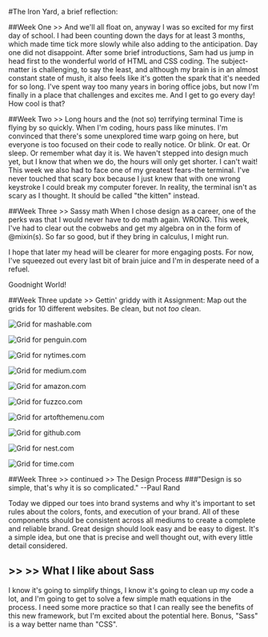 #The Iron Yard, a brief reflection:

##Week One >> And we'll all float on, anyway 
I was so excited for my first day of school. I had been counting down the days for at least 3 months, which made time tick more slowly while also adding to the anticipation. Day one did not disappoint. After some brief introductions, Sam had us jump in head first to the wonderful world of HTML and CSS coding. The subject-matter is challenging, to say the least, and although my brain is in an almost constant state of mush, it also feels like it's gotten the spark that it's needed for so long. I've spent way too many years in boring office jobs, but now I'm finally in a place that challenges and excites me. And I get to go every day! How cool is that? 

##Week Two >> Long hours and the (not so) terrifying terminal
Time is flying by so quickly. When I'm coding, hours pass like minutes. I'm convinced that there's some unexplored time warp going on here, but everyone is too focused on their code to really notice. Or blink. Or eat. Or sleep. Or remember what day it is. We haven't stepped into design much yet, but I know that when we do, the hours will only get shorter. I can't wait! 
This week we also had to face one of my greatest fears-the terminal. I've never touched that scary box because I just knew that with one wrong keystroke I could break my computer forever. In reality, the terminal isn't as scary as I thought. It should be called "the kitten" instead. 

##Week Three >> Sassy math
When I chose design as a career, one of the perks was that I would never have to do math again. WRONG. This week, I've had to clear out the cobwebs and get my algebra on in the form of @mixin(s). So far so good, but if they bring in calculus, I might run. 

I hope that later my head will be clearer for more engaging posts. For now, I've squeezed out every last bit of brain juice and I'm in desperate need of a refuel. 

Goodnight World! 

##Week Three update >> Gettin' griddy with it
Assignment: Map out the grids for 10 different websites. Be clean, but not _too_ clean. 

![Grid for mashable.com](images/mashable.jpg)

![Grid for penguin.com](images/penguin.jpg)

![Grid for nytimes.com](images/the_ny_times.jpg)

![Grid for medium.com](images/medium.jpg)

![Grid for amazon.com](images/roomba.jpg)

![Grid for fuzzco.com](images/fuzzco.jpg)

![Grid for artofthemenu.com](images/art_of_the_menu.jpg)

![Grid for github.com](images/github.jpg)

![Grid for nest.com](images/nest.jpg)

![Grid for time.com](images/time.jpg)

##Week Three >> continued >> The Design Process
###"Design is so simple, that's why it is so complicated."
					   					   --Paul Rand
					   					   
Today we dipped our toes into brand systems and why it's important to set rules about the colors, fonts, and execution of your brand. All of these components should be consistent across all mediums to create a complete and reliable brand. Great design should look easy and be easy to digest.  It's a simple idea, but one that is precise and well thought out, with every little detail considered.  

##			 >>			  >> What I like about Sass 
I know it's going to simplify things, I know it's going to clean up my code a lot, and I'm going to get to solve a few simple math equations in the process. I need some more practice so that I can really see the benefits of this new framework, but I'm excited about the potential here. Bonus, "Sass" is a way better name than "CSS". 










